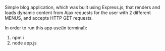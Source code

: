 Simple blog application, which was built using Express.js, that renders and loads dynamic content from Ajax requests for the user with 2 different MENUS, and accepts HTTP GET requests.


In order to run this app use(in terminal):
1) npm i
2) node app.js